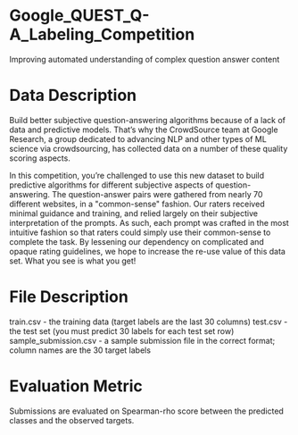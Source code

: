 # Google_QUEST_Q-A_Labeling_Competition
Improving automated understanding of complex question answer content

# Data Description
Build better subjective question-answering algorithms because of a lack of data and predictive models. That’s why the CrowdSource team at Google Research, a group dedicated to advancing NLP and other types of ML science via crowdsourcing, has collected data on a number of these quality scoring aspects.

In this competition, you’re challenged to use this new dataset to build predictive algorithms for different subjective aspects of question-answering. The question-answer pairs were gathered from nearly 70 different websites, in a "common-sense" fashion. Our raters received minimal guidance and training, and relied largely on their subjective interpretation of the prompts. As such, each prompt was crafted in the most intuitive fashion so that raters could simply use their common-sense to complete the task. By lessening our dependency on complicated and opaque rating guidelines, we hope to increase the re-use value of this data set. What you see is what you get!

# File Description
train.csv - the training data (target labels are the last 30 columns)
test.csv - the test set (you must predict 30 labels for each test set row)
sample_submission.csv - a sample submission file in the correct format; column names are the 30 target labels

# Evaluation Metric
Submissions are evaluated on Spearman-rho score between the predicted classes and the observed targets.
